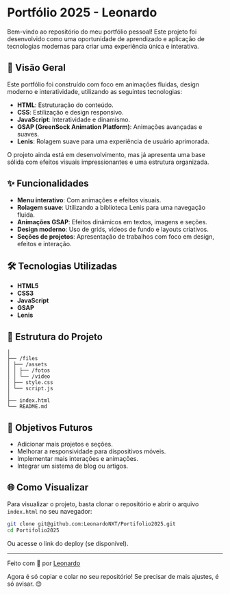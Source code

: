 # Portfólio 2025 - Leonardo

Bem-vindo ao repositório do meu portfólio pessoal! Este projeto foi desenvolvido como uma oportunidade de aprendizado e aplicação de tecnologias modernas para criar uma experiência única e interativa.

## 🚀 Visão Geral

Este portfólio foi construído com foco em animações fluidas, design moderno e interatividade, utilizando as seguintes tecnologias:

- **HTML**: Estruturação do conteúdo.
- **CSS**: Estilização e design responsivo.
- **JavaScript**: Interatividade e dinamismo.
- **GSAP (GreenSock Animation Platform)**: Animações avançadas e suaves.
- **Lenis**: Rolagem suave para uma experiência de usuário aprimorada.

O projeto ainda está em desenvolvimento, mas já apresenta uma base sólida com efeitos visuais impressionantes e uma estrutura organizada.

## ✨ Funcionalidades

- **Menu interativo**: Com animações e efeitos visuais.
- **Rolagem suave**: Utilizando a biblioteca Lenis para uma navegação fluida.
- **Animações GSAP**: Efeitos dinâmicos em textos, imagens e seções.
- **Design moderno**: Uso de grids, vídeos de fundo e layouts criativos.
- **Seções de projetos**: Apresentação de trabalhos com foco em design, efeitos e interação.

## 🛠️ Tecnologias Utilizadas

- **HTML5**
- **CSS3**
- **JavaScript**
- **GSAP**
- **Lenis**

## 📁 Estrutura do Projeto

```/Portifolio2025
│
├── /files
│ ├── /assets
│ │ ├── /fotos
│ │ └── /video
│ ├── style.css
│ └── script.js
│
├── index.html
└── README.md
```

## 🎯 Objetivos Futuros

- Adicionar mais projetos e seções.
- Melhorar a responsividade para dispositivos móveis.
- Implementar mais interações e animações.
- Integrar um sistema de blog ou artigos.

## 🌐 Como Visualizar

Para visualizar o projeto, basta clonar o repositório e abrir o arquivo `index.html` no seu navegador:

```bash
git clone git@github.com:LeonardoNXT/Portifolio2025.git
cd Portifolio2025
```

Ou acesse o link do deploy (se disponível).

---

Feito com 💜 por [Leonardo](https://github.com/LeonardoNXT)

Agora é só copiar e colar no seu repositório! Se precisar de mais ajustes, é só avisar. 😊
